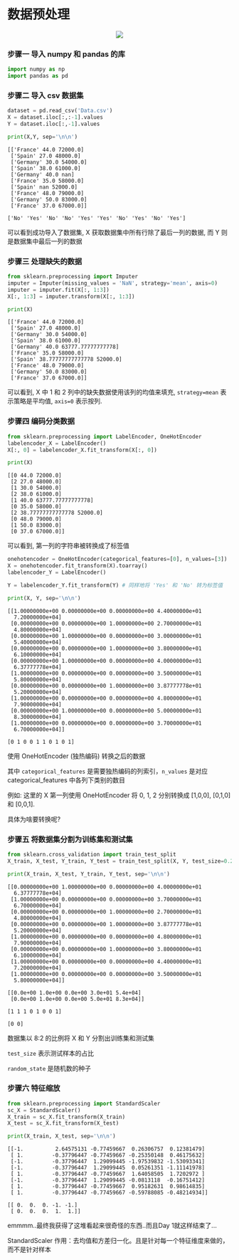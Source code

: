 # 数据预处理
<p align="center">
  <img src="https://github.com/Avik-Jain/100-Days-Of-ML-Code/blob/master/Info-graphs/Day%201.jpg">
</p>

### 步骤一 导入 numpy 和 pandas 的库


```python
import numpy as np
import pandas as pd
```

### 步骤二 导入 csv 数据集


```python
dataset = pd.read_csv('Data.csv')
X = dataset.iloc[:,:-1].values
Y = dataset.iloc[:,-1].values
```


```python
print(X,Y, sep='\n\n')
```

    [['France' 44.0 72000.0]
     ['Spain' 27.0 48000.0]
     ['Germany' 30.0 54000.0]
     ['Spain' 38.0 61000.0]
     ['Germany' 40.0 nan]
     ['France' 35.0 58000.0]
     ['Spain' nan 52000.0]
     ['France' 48.0 79000.0]
     ['Germany' 50.0 83000.0]
     ['France' 37.0 67000.0]]
    
    ['No' 'Yes' 'No' 'No' 'Yes' 'Yes' 'No' 'Yes' 'No' 'Yes']
    

可以看到成功导入了数据集, X 获取数据集中所有行除了最后一列的数据, 而 Y 则是数据集中最后一列的数据

### 步骤三 处理缺失的数据


```python
from sklearn.preprocessing import Imputer
imputer = Imputer(missing_values = 'NaN', strategy='mean', axis=0)
imputer = imputer.fit(X[:, 1:3])
X[:, 1:3] = imputer.transform(X[:, 1:3])
```


```python
print(X)
```

    [['France' 44.0 72000.0]
     ['Spain' 27.0 48000.0]
     ['Germany' 30.0 54000.0]
     ['Spain' 38.0 61000.0]
     ['Germany' 40.0 63777.77777777778]
     ['France' 35.0 58000.0]
     ['Spain' 38.77777777777778 52000.0]
     ['France' 48.0 79000.0]
     ['Germany' 50.0 83000.0]
     ['France' 37.0 67000.0]]
    

可以看到, X 中 1 和 2 列中的缺失数据使用该列的均值来填充, `strategy=mean` 表示策略是平均值, `axis=0` 表示按列.

### 步骤四 编码分类数据


```python
from sklearn.preprocessing import LabelEncoder, OneHotEncoder
labelencoder_X = LabelEncoder()
X[:, 0] = labelencoder_X.fit_transform(X[:, 0])
```


```python
print(X)
```

    [[0 44.0 72000.0]
     [2 27.0 48000.0]
     [1 30.0 54000.0]
     [2 38.0 61000.0]
     [1 40.0 63777.77777777778]
     [0 35.0 58000.0]
     [2 38.77777777777778 52000.0]
     [0 48.0 79000.0]
     [1 50.0 83000.0]
     [0 37.0 67000.0]]
    

可以看到, 第一列的字符串被转换成了标签值


```python
onehotencoder = OneHotEncoder(categorical_features=[0], n_values=[3])
X = onehotencoder.fit_transform(X).toarray()
labelencoder_Y = LabelEncoder()

Y = labelencoder_Y.fit_transform(Y) # 同样地将 'Yes' 和 'No' 转为标签值
```


```python
print(X, Y, sep='\n\n')
```

    [[1.00000000e+00 0.00000000e+00 0.00000000e+00 4.40000000e+01
      7.20000000e+04]
     [0.00000000e+00 0.00000000e+00 1.00000000e+00 2.70000000e+01
      4.80000000e+04]
     [0.00000000e+00 1.00000000e+00 0.00000000e+00 3.00000000e+01
      5.40000000e+04]
     [0.00000000e+00 0.00000000e+00 1.00000000e+00 3.80000000e+01
      6.10000000e+04]
     [0.00000000e+00 1.00000000e+00 0.00000000e+00 4.00000000e+01
      6.37777778e+04]
     [1.00000000e+00 0.00000000e+00 0.00000000e+00 3.50000000e+01
      5.80000000e+04]
     [0.00000000e+00 0.00000000e+00 1.00000000e+00 3.87777778e+01
      5.20000000e+04]
     [1.00000000e+00 0.00000000e+00 0.00000000e+00 4.80000000e+01
      7.90000000e+04]
     [0.00000000e+00 1.00000000e+00 0.00000000e+00 5.00000000e+01
      8.30000000e+04]
     [1.00000000e+00 0.00000000e+00 0.00000000e+00 3.70000000e+01
      6.70000000e+04]]
    
    [0 1 0 0 1 1 0 1 0 1]
    

使用 OneHotEncoder (独热编码) 转换之后的数据

其中 `categorical_features` 是需要独热编码的列索引，`n_values` 是对应 categorical_features 中各列下类别的数目

例如: 这里的 X 第一列使用 OneHotEncoder 将 0, 1, 2 分别转换成 [1,0,0], [0,1,0] 和 [0,0,1].

具体为啥要转换呢?

### 步骤五 将数据集分割为训练集和测试集


```python
from sklearn.cross_validation import train_test_split
X_train, X_test, Y_train, Y_test = train_test_split(X, Y, test_size=0.2, random_state=0)
```


```python
print(X_train, X_test, Y_train, Y_test, sep='\n\n')
```

    [[0.00000000e+00 1.00000000e+00 0.00000000e+00 4.00000000e+01
      6.37777778e+04]
     [1.00000000e+00 0.00000000e+00 0.00000000e+00 3.70000000e+01
      6.70000000e+04]
     [0.00000000e+00 0.00000000e+00 1.00000000e+00 2.70000000e+01
      4.80000000e+04]
     [0.00000000e+00 0.00000000e+00 1.00000000e+00 3.87777778e+01
      5.20000000e+04]
     [1.00000000e+00 0.00000000e+00 0.00000000e+00 4.80000000e+01
      7.90000000e+04]
     [0.00000000e+00 0.00000000e+00 1.00000000e+00 3.80000000e+01
      6.10000000e+04]
     [1.00000000e+00 0.00000000e+00 0.00000000e+00 4.40000000e+01
      7.20000000e+04]
     [1.00000000e+00 0.00000000e+00 0.00000000e+00 3.50000000e+01
      5.80000000e+04]]
    
    [[0.0e+00 1.0e+00 0.0e+00 3.0e+01 5.4e+04]
     [0.0e+00 1.0e+00 0.0e+00 5.0e+01 8.3e+04]]
    
    [1 1 1 0 1 0 0 1]
    
    [0 0]
    

数据集以 8:2 的比例将 X 和 Y 分割出训练集和测试集

`test_size` 表示测试样本的占比

`random_state` 是随机数的种子

### 步骤六 特征缩放


```python
from sklearn.preprocessing import StandardScaler
sc_X = StandardScaler()
X_train = sc_X.fit_transform(X_train)
X_test = sc_X.fit_transform(X_test)
```


```python
print(X_train, X_test, sep='\n\n')
```

    [[-1.          2.64575131 -0.77459667  0.26306757  0.12381479]
     [ 1.         -0.37796447 -0.77459667 -0.25350148  0.46175632]
     [-1.         -0.37796447  1.29099445 -1.97539832 -1.53093341]
     [-1.         -0.37796447  1.29099445  0.05261351 -1.11141978]
     [ 1.         -0.37796447 -0.77459667  1.64058505  1.7202972 ]
     [-1.         -0.37796447  1.29099445 -0.0813118  -0.16751412]
     [ 1.         -0.37796447 -0.77459667  0.95182631  0.98614835]
     [ 1.         -0.37796447 -0.77459667 -0.59788085 -0.48214934]]
    
    [[ 0.  0.  0. -1. -1.]
     [ 0.  0.  0.  1.  1.]]
    

emmmm..最终我获得了这堆看起来很奇怪的东西..而且Day 1就这样结束了...

StandardScaler 作用：去均值和方差归一化。且是针对每一个特征维度来做的，而不是针对样本
